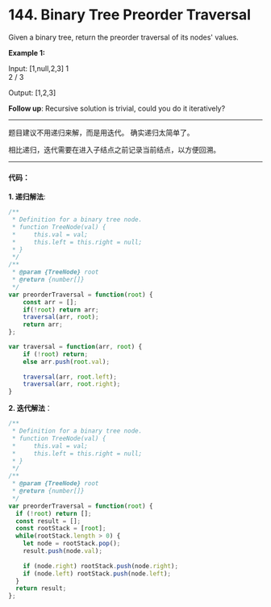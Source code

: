 # 144. Binary Tree Preorder Traversal

Given a binary tree, return the preorder traversal of its nodes' values.




**Example 1:**

Input: [1,null,2,3]
   1
    \
     2
    /
   3

Output: [1,2,3]


**Follow up**: Recursive solution is trivial, could you do it iteratively?

---

题目建议不用递归来解，而是用迭代。
确实递归太简单了。

相比递归，迭代需要在进入子结点之前记录当前结点，以方便回溯。

---


#### 代码：

**1. 递归解法**:
```javaScript
/**
 * Definition for a binary tree node.
 * function TreeNode(val) {
 *     this.val = val;
 *     this.left = this.right = null;
 * }
 */
/**
 * @param {TreeNode} root
 * @return {number[]}
 */
var preorderTraversal = function(root) {
    const arr = [];
    if(!root) return arr;
    traversal(arr, root);
    return arr;
};

var traversal = function(arr, root) {
    if (!root) return;
    else arr.push(root.val);
    
    traversal(arr, root.left);
    traversal(arr, root.right);
}
```

**2. 迭代解法**：
```JavaScript
/**
 * Definition for a binary tree node.
 * function TreeNode(val) {
 *     this.val = val;
 *     this.left = this.right = null;
 * }
 */
/**
 * @param {TreeNode} root
 * @return {number[]}
 */
var preorderTraversal = function(root) {
  if (!root) return [];
  const result = [];
  const rootStack = [root];
  while(rootStack.length > 0) {
    let node = rootStack.pop();
    result.push(node.val);
    
    if (node.right) rootStack.push(node.right);    
    if (node.left) rootStack.push(node.left);
  }
  return result;
};
```

